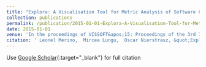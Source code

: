 ```yaml
---
title: "Explora: A Visualisation Tool for Metric Analysis of Software Corpora"
collection: publications
permalink: /publication/2015-01-01-Explora-A-Visualisation-Tool-for-Metric-Analysis-of-Software-Corpora
date: 2015-01-01
venue: 'In the proceedings of VISSOFT&apos;15: Proceedings of the 3rd IEEE Working Conference on Software Visualization'
citation: ' Leonel Merino,  Mircea Lungu,  Oscar Nierstrasz, &quot;Explora: A Visualisation Tool for Metric Analysis of Software Corpora.&quot; In the proceedings of VISSOFT&amp;apos;15: Proceedings of the 3rd IEEE Working Conference on Software Visualization, 2015.'
---
```

Use [Google Scholar](https://scholar.google.com/scholar?q=Explora:+A+Visualisation+Tool+for+Metric+Analysis+of+Software+Corpora){:target="_blank"} for full citation